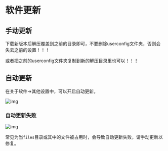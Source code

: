 # 软件更新

## 手动更新

下载新版本后解压覆盖到之前的目录即可，不要删除userconfig文件夹，否则会失去之前的设置！！！

或者把之前的userconfig文件夹复制到新的解压目录里也可以！！！

## 自动更新

在关于软件->其他设置中，可以开启自动更新。

![img](https://image.lunatranslator.org/zh/update.png) 

### 自动更新失败

![img](https://image.lunatranslator.org/zh/refused.png)

常见为当`files`目录或其中的文件被占用时，会导致自动更新失败，请手动更新以修复。